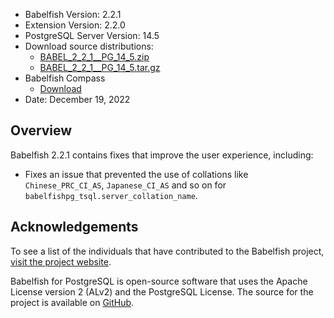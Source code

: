 - Babelfish Version: 2.2.1
- Extension Version: 2.2.0
- PostgreSQL Server Version: 14.5
- Download source distributions:
  - [BABEL_2_2_1__PG_14_5.zip](https://github.com/babelfish-for-postgresql/babelfish-for-postgresql/releases/download/BABEL_2_2_1__PG_14_5/BABEL_2_2_1__PG_14_5.zip)
  - [BABEL_2_2_1__PG_14_5.tar.gz](https://github.com/babelfish-for-postgresql/babelfish-for-postgresql/releases/download/BABEL_2_2_1__PG_14_5/BABEL_2_2_1__PG_14_5.tar.gz)
- Babelfish Compass
  - [Download](https://github.com/babelfish-for-postgresql/babelfish_compass/releases)
- Date: December 19, 2022

## Overview

Babelfish 2.2.1 contains fixes that improve the user experience, including:

- Fixes an issue that prevented the use of collations like `Chinese_PRC_CI_AS`, `Japanese_CI_AS` and so on for `babelfishpg_tsql.server_collation_name`.

## Acknowledgements

To see a list of the individuals that have contributed to the Babelfish project, [visit the project website](https://babelfishpg.org/contributors/).

Babelfish for PostgreSQL is open-source software that uses the Apache License version 2 (ALv2) and the PostgreSQL License. The source for the project is available on [GitHub](https://github.com/babelfish-for-postgresql). 


